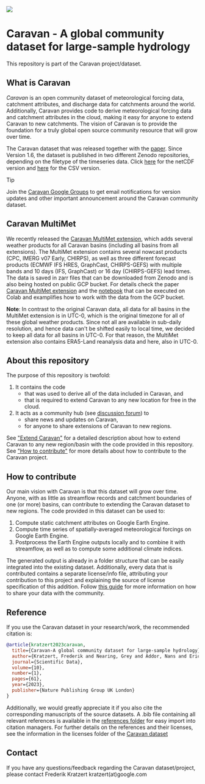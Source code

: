 ![](caravan-long-logo.png)

# Caravan - A global community dataset for large-sample hydrology

This repository is part of the Caravan project/dataset.

## What is Caravan

_Caravan_ is an open community dataset of meteorological forcing data, catchment attributes, and discharge data for catchments around the world. Additionally, Caravan provides code to derive meteorological forcing data and catchment attributes in the cloud, making it easy for anyone to extend Caravan to new catchments. The vision of Caravan is to provide the foundation for a truly global open source community resource that will grow over time. 

The Caravan dataset that was released together with the [paper](https://www.nature.com/articles/s41597-023-01975-w). Since Version 1.6, the dataset is published in two different Zenodo repositories, depending on the filetype of the timeseries data. Click [here](https://doi.org/10.5281/zenodo.6522634) for the netCDF version and [here](https://zenodo.org/records/15530021) for the CSV version.

> [!TIP]
> Join the [Caravan Google Groups](https://groups.google.com/g/caravan-dataset) to get email notifications for version updates and other important announcement around the Caravan community dataset.

## Caravan MultiMet

We recently released the [Caravan MultiMet extension](https://arxiv.org/abs/2411.09459), which adds several weather products for all Caravan basins (including all basins from all extensions). The MultiMet extension contains several nowcast products (CPC, IMERG v07 Early, CHIRPS), as well as three different  forecast products (ECMWF IFS HRES, GraphCast, CHIRPS-GEFS) with multiple bands and 10 days (IFS, GraphCast) or 16 day (CHIRPS-GEFS) lead times. The data is saved in zarr files that can be downloaded from Zenodo and is also being hosted on public GCP bucket. For details check the paper [Caravan MultiMet extension](https://arxiv.org/abs/2411.09459) and the [notebook](examples/Caravan_MultiMet_Extending_Caravan_with_Multiple_Weather_Nowcasts_and_Forecasts.ipynb) that can be executed on Colab and examplifies how to work with the data from the GCP bucket.

**Note**: In contrast to the original Caravan data, all data for all basins in the MultiMet extension is in UTC-0, which is the original timezone for all of these global weather products. Since not all are available in sub-daily resolution, and hence data can't be shifted easily to local time, we decided to keep all data for all basins in UTC-0. For that reason, the MultiMet extension also contains ERA5-Land reanalysis data and here, also in UTC-0. 

## About this repository

The purpose of this repository is twofold:

1. It contains the code  
    - that was used to derive all of the data included in Caravan, and 
    - that is required to extend Caravan to any new location for free in the cloud.
2. It acts as a community hub (see [discussion forum](https://github.com/kratzert/caravan/discussions)) to
    - share news and updates on Caravan,
    - for anyone to share extensions of Caravan to new regions.

See ["Extend Caravan"](https://github.com/kratzert/Caravan/wiki/Extending-Caravan-with-new-basins) for a detailed description about how to extend Caravan to any new region/basin with the code provided in this repository. See ["How to contribute"](#how-to-contribute) for more details about how to contribute to the Caravan project.

## How to contribute

Our main vision with Caravan is that this dataset will grow over time. Anyone, with as little as streamflow records and catchment boundaries of one (or more) basins, can contribute to extending the Caravan dataset to new regions. The code provided in this dataset can be used to:

1. Compute static catchment attributes on Google Earth Engine.
2. Compute time series of spatially-averaged meteorological forcings on Google Earth Engine.
3. Postprocess the Earth Engine outputs locally and to combine it with streamflow, as well as to compute some additional climate indices.

The generated output is already in a folder structure that can be easily integrated into the existing dataset. Additionally, every data that is contributed contains a separate license/info file, attributing your contribution to this project and explaining the source of license specification of this addition. Follow [this guide](https://github.com/kratzert/Caravan/wiki/Sharing-New-Data) for more information on how to share your data with the community.

## Reference

If you use the Caravan dataset in your research/work, the recommended citation is:

```bib
@article{kratzert2023caravan,
  title={Caravan-A global community dataset for large-sample hydrology},
  author={Kratzert, Frederik and Nearing, Grey and Addor, Nans and Erickson, Tyler and Gauch, Martin and Gilon, Oren and Gudmundsson, Lukas and Hassidim, Avinatan and Klotz, Daniel and Nevo, Sella and others},
  journal={Scientific Data},
  volume={10},
  number={1},
  pages={61},
  year={2023},
  publisher={Nature Publishing Group UK London}
}
```

Additionally, we would greatly appreciate it if you also cite the corresponding manuscripts of the source datasets. A .bib file containing all relevant references is available in the [references folder](https://github.com/kratzert/Caravan/tree/main/references) for easy import into citation managers. For further details on the references and their licenses, see the information in the licenses folder of the [Caravan dataset](https://zenodo.org/records/14673536)

## Contact

If you have any questions/feedback regarding the Caravan dataset/project, please contact Frederik Kratzert kratzert(at)google.com
